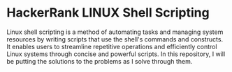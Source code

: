 # HackerRank LINUX Shell Scripting
Linux shell scripting is a method of automating tasks and managing system resources by writing scripts that use the shell's commands and constructs. It enables users to streamline repetitive operations and efficiently control Linux systems through concise and powerful scripts. 
In this repository, I will be putting the solutions to the problems as I solve through them.
